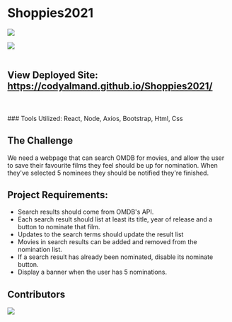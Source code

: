 # Shoppies2021
![](https://img.shields.io/badge/created%20by-CodyAlmand-red)

![](https://github.com/codyalmand/Shoppies2021/blob/main/shoppies2021/src/assets/shoppiesApp.gif)
<br/>
<br/>
## View Deployed Site: https://codyalmand.github.io/Shoppies2021/
<br/>
<br/>
### Tools Utilized: React, Node, Axios, Bootstrap, Html, Css

## The Challenge 
We need a webpage that can search OMDB for movies, and allow the user to save their favourite films they feel should be up for nomination. When they've selected 5 nominees they should be notified they're finished.

## Project Requirements: 
 * Search results should come from OMDB's API.
 *  Each search result should list at least its title, year of release and a button to nominate that film.
 *  Updates to the search terms should update the result list
 *  Movies in search results can be added and removed from the nomination list.
 *  If a search result has already been nominated, disable its nominate button.
 *  Display a banner when the user has 5 nominations.

## Contributors
![](https://img.shields.io/badge/created%20by-CodyAlmand-red)
